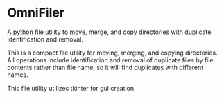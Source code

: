 # OmniFiler
A python file utility to move, merge, and copy directories with duplicate identification and removal.

This is a compact file utility for moving, merging, and copying directories.  All operations include identification and removal of duplicate files by file contents rather than file name, so it will find duplicates with different names.

This file utility utilizes tkinter for gui creation.
